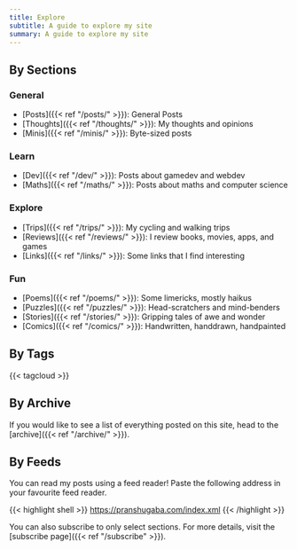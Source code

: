 ```yaml
---
title: Explore
subtitle: A guide to explore my site
summary: A guide to explore my site
---
```


## By Sections

### General

- [Posts]({{< ref "/posts/" >}}): General Posts
- [Thoughts]({{< ref "/thoughts/" >}}): My thoughts and opinions
- [Minis]({{< ref "/minis/" >}}): Byte-sized posts

### Learn

- [Dev]({{< ref "/dev/" >}}): Posts about gamedev and webdev
- [Maths]({{< ref "/maths/" >}}): Posts about maths and computer science

### Explore

- [Trips]({{< ref "/trips/" >}}): My cycling and walking trips
- [Reviews]({{< ref "/reviews/" >}}): I review books, movies, apps, and games
- [Links]({{< ref "/links/" >}}): Some links that I find interesting

### Fun

- [Poems]({{< ref "/poems/" >}}): Some limericks, mostly haikus
- [Puzzles]({{< ref "/puzzles/" >}}): Head-scratchers and mind-benders
- [Stories]({{< ref "/stories/" >}}): Gripping tales of awe and wonder
- [Comics]({{< ref "/comics/" >}}): Handwritten, handdrawn, handpainted


## By Tags

{{< tagcloud >}}

## By Archive

If you would like to see a list of everything posted on this site, head to the [archive]({{< ref "/archive/" >}}).

## By Feeds

You can read my posts using a feed reader!
Paste the following address in your favourite feed reader. 

{{< highlight shell >}}
https://pranshugaba.com/index.xml
{{< /highlight >}}

You can also subscribe to only select sections. 
For more details, visit the [subscribe page]({{< ref "/subscribe" >}}).
